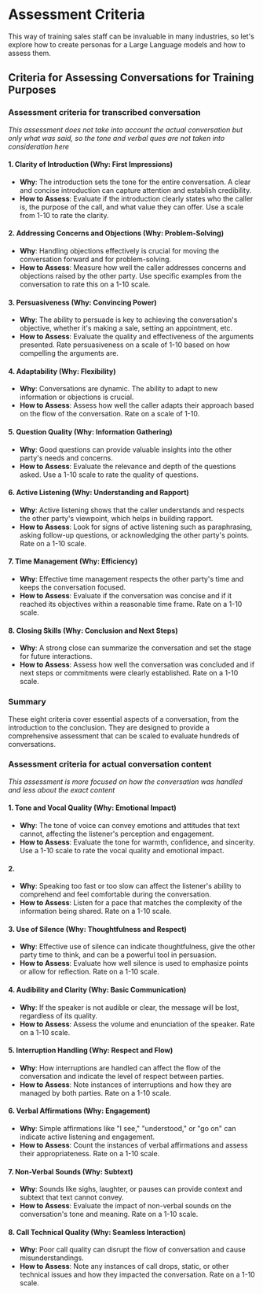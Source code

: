 # Assessment Criteria

This way of training sales staff can be invaluable in many industries, so let's explore how to create personas for a Large Language models and how to assess them.

## Criteria for Assessing Conversations for Training Purposes

### Assessment criteria for transcribed conversation
*This assessment does not take into account the actual conversation but only what was said, so the tone and verbal ques are not taken into consideration here*

#### 1. Clarity of Introduction (Why: First Impressions)

- **Why**: The introduction sets the tone for the entire conversation. A clear and concise introduction can capture attention and establish credibility.
- **How to Assess**: Evaluate if the introduction clearly states who the caller is, the purpose of the call, and what value they can offer. Use a scale from 1-10 to rate the clarity.

#### 2. Addressing Concerns and Objections (Why: Problem-Solving)

- **Why**: Handling objections effectively is crucial for moving the conversation forward and for problem-solving.
- **How to Assess**: Measure how well the caller addresses concerns and objections raised by the other party. Use specific examples from the conversation to rate this on a 1-10 scale.

#### 3. Persuasiveness (Why: Convincing Power)

- **Why**: The ability to persuade is key to achieving the conversation's objective, whether it's making a sale, setting an appointment, etc.
- **How to Assess**: Evaluate the quality and effectiveness of the arguments presented. Rate persuasiveness on a scale of 1-10 based on how compelling the arguments are.

#### 4. Adaptability (Why: Flexibility)

- **Why**: Conversations are dynamic. The ability to adapt to new information or objections is crucial.
- **How to Assess**: Assess how well the caller adapts their approach based on the flow of the conversation. Rate on a scale of 1-10.

#### 5. Question Quality (Why: Information Gathering)

- **Why**: Good questions can provide valuable insights into the other party's needs and concerns.
- **How to Assess**: Evaluate the relevance and depth of the questions asked. Use a 1-10 scale to rate the quality of questions.

#### 6. Active Listening (Why: Understanding and Rapport)

- **Why**: Active listening shows that the caller understands and respects the other party's viewpoint, which helps in building rapport.
- **How to Assess**: Look for signs of active listening such as paraphrasing, asking follow-up questions, or acknowledging the other party's points. Rate on a 1-10 scale.

#### 7. Time Management (Why: Efficiency)

- **Why**: Effective time management respects the other party's time and keeps the conversation focused.
- **How to Assess**: Evaluate if the conversation was concise and if it reached its objectives within a reasonable time frame. Rate on a 1-10 scale.

#### 8. Closing Skills (Why: Conclusion and Next Steps)

- **Why**: A strong close can summarize the conversation and set the stage for future interactions.
- **How to Assess**: Assess how well the conversation was concluded and if next steps or commitments were clearly established. Rate on a 1-10 scale.

### Summary

These eight criteria cover essential aspects of a conversation, from the introduction to the conclusion. They are designed to provide a comprehensive assessment that can be scaled to evaluate hundreds of conversations.

### Assessment criteria for actual conversation content
*This assessment is more focused on how the conversation was handled and less about the exact content*

#### 1. Tone and Vocal Quality (Why: Emotional Impact)

- **Why**: The tone of voice can convey emotions and attitudes that text cannot, affecting the listener's perception and engagement.
- **How to Assess**: Evaluate the tone for warmth, confidence, and sincerity. Use a 1-10 scale to rate the vocal quality and emotional impact.

#### 2.  

- **Why**: Speaking too fast or too slow can affect the listener's ability to comprehend and feel comfortable during the conversation.
- **How to Assess**: Listen for a pace that matches the complexity of the information being shared. Rate on a 1-10 scale.

#### 3. Use of Silence (Why: Thoughtfulness and Respect)

- **Why**: Effective use of silence can indicate thoughtfulness, give the other party time to think, and can be a powerful tool in persuasion.
- **How to Assess**: Evaluate how well silence is used to emphasize points or allow for reflection. Rate on a 1-10 scale.

#### 4. Audibility and Clarity (Why: Basic Communication)

- **Why**: If the speaker is not audible or clear, the message will be lost, regardless of its quality.
- **How to Assess**: Assess the volume and enunciation of the speaker. Rate on a 1-10 scale.

#### 5. Interruption Handling (Why: Respect and Flow)

- **Why**: How interruptions are handled can affect the flow of the conversation and indicate the level of respect between parties.
- **How to Assess**: Note instances of interruptions and how they are managed by both parties. Rate on a 1-10 scale.

#### 6. Verbal Affirmations (Why: Engagement)

- **Why**: Simple affirmations like "I see," "understood," or "go on" can indicate active listening and engagement.
- **How to Assess**: Count the instances of verbal affirmations and assess their appropriateness. Rate on a 1-10 scale.

#### 7. Non-Verbal Sounds (Why: Subtext)

- **Why**: Sounds like sighs, laughter, or pauses can provide context and subtext that text cannot convey.
- **How to Assess**: Evaluate the impact of non-verbal sounds on the conversation's tone and meaning. Rate on a 1-10 scale.

#### 8. Call Technical Quality (Why: Seamless Interaction)

- **Why**: Poor call quality can disrupt the flow of conversation and cause misunderstandings.
- **How to Assess**: Note any instances of call drops, static, or other technical issues and how they impacted the conversation. Rate on a 1-10 scale.
